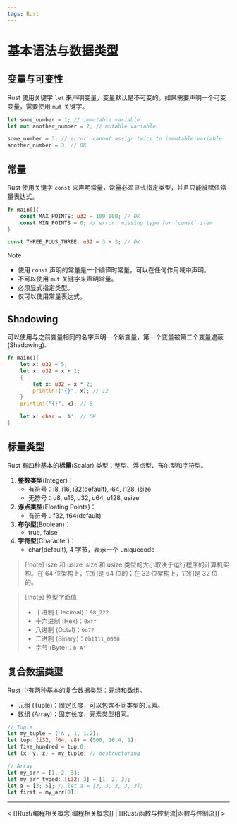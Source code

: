 ```yaml
---
tags: Rust
---
```


# 基本语法与数据类型

## 变量与可变性

Rust 使用关键字 `let` 来声明变量，变量默认是不可变的。如果需要声明一个可变变量，需要使用 `mut` 关键字。

```Rust
let some_number = 1; // immutable variable
let mut another_number = 2; // mutable variable

some_number = 3; // error: cannot assign twice to immutable variable
another_number = 3; // OK
```

## 常量

Rust 使用关键字 `const` 来声明常量，常量必须显式指定类型，并且只能被赋值常量表达式。

```Rust
fn main(){
    const MAX_POINTS: u32 = 100_000; // OK
    const MIN_POINTS = 0; // error: missing type for `const` item
}

const THREE_PLUS_THREE: u32 = 3 + 3; // OK
```

> [!note]
> - 使用 `const` 声明的常量是一个编译时常量，可以在任何作用域中声明。
> - 不可以使用 `mut` 关键字来声明常量。
> - 必须显式指定类型。
> - 仅可以使用常量表达式。

## Shadowing

可以使用与之前变量相同的名字声明一个新变量，第一个变量被第二个变量遮蔽 (Shadowing).

```Rust
fn main(){
    let x: u32 = 5;
    let x: u32 = x + 1;
    {
        let x: u32 = x * 2;
        println!("{}", x); // 12
    }
    println!("{}", x); // 6

    let x: char = 'A'; // OK
}
```

## 标量类型

Rust 有四种基本的**标量**(Scalar) 类型：整型、浮点型、布尔型和字符型。
1. **整数类型**(Integer)：
    - 有符号：i8, i16, i32(default), i64, i128, isize
    - 无符号：u8, u16, u32, u64, u128, usize
2. **浮点类型**(Floating Points)：
    - 有符号：f32, f64(default)
3. **布尔型**(Boolean)：
    - true, false
4. **字符型**(Character)：
    - char(default), 4 字节，表示一个 uniquecode

> [!note] isze 和 usize
> isize 和 usize 类型的大小取决于运行程序的计算机架构。在 64 位架构上，它们是 64 位的；在 32 位架构上，它们是 32 位的。

> [!note] 整型字面值
> - 十进制 (Decimal)：`98_222`
> - 十六进制 (Hex)：`0xff`
> - 八进制 (Octal)：`0o77`
> - 二进制 (Binary)：`0b1111_0000`
> - 字节 (Byte)：`b'A'`

## 复合数据类型

Rust 中有两种基本的复合数据类型：元组和数组。
- 元组 (Tuple)：固定长度，可以包含不同类型的元素。
- 数组 (Array)：固定长度，元素类型相同。

```Rust
// Tuple
let my_tuple = ('A', 1, 1.2);
let tup: (i32, f64, u8) = (500, 16.4, 1);
let five_hundred = tup.0;
let (x, y, z) = my_tuple; // destructuring

// Array
let my_arr = [1, 2, 3];
let my_arr_typed: [i32; 3] = [1, 2, 3];
let a = [3; 5]; // let a = [3, 3, 3, 3, 3];
let first = my_arr[0];
```

---
< [[Rust/编程相关概念|编程相关概念]] | [[Rust/函数与控制流|函数与控制流]] >
